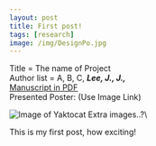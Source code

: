 ```yaml
---
layout: post
title: First post!
tags: [research]
image: /img/DesignPo.jpg
---
```


Title = The name of Project\
Author list = A, B, C,  *__Lee, J., J.,__*\
[Manuscript in PDF](https://www.google.com)\
Presented Poster: (Use Image Link)



![Image of Yaktocat](https://octodex.github.com/images/yaktocat.png)
Extra images..?\



This is my first post, how exciting!
